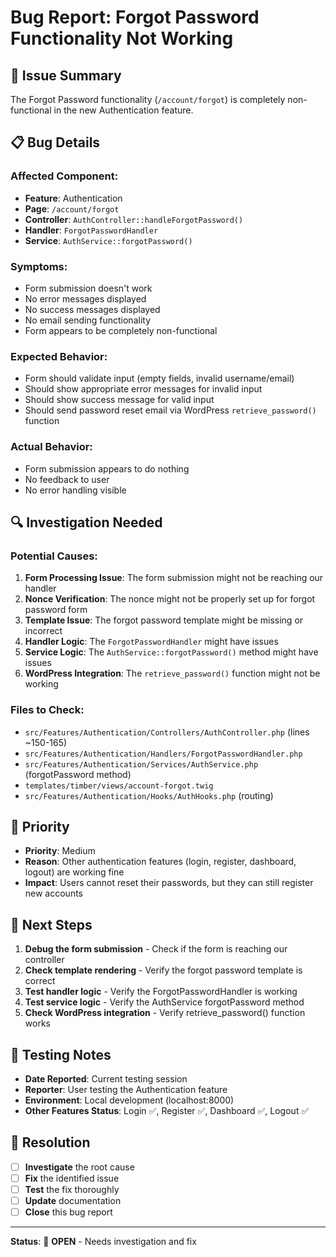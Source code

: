# Bug Report: Forgot Password Functionality Not Working

## 🐛 **Issue Summary**
The Forgot Password functionality (`/account/forgot`) is completely non-functional in the new Authentication feature.

## 📋 **Bug Details**

### **Affected Component:**
- **Feature**: Authentication
- **Page**: `/account/forgot`
- **Controller**: `AuthController::handleForgotPassword()`
- **Handler**: `ForgotPasswordHandler`
- **Service**: `AuthService::forgotPassword()`

### **Symptoms:**
- Form submission doesn't work
- No error messages displayed
- No success messages displayed
- No email sending functionality
- Form appears to be completely non-functional

### **Expected Behavior:**
- Form should validate input (empty fields, invalid username/email)
- Should show appropriate error messages for invalid input
- Should show success message for valid input
- Should send password reset email via WordPress `retrieve_password()` function

### **Actual Behavior:**
- Form submission appears to do nothing
- No feedback to user
- No error handling visible

## 🔍 **Investigation Needed**

### **Potential Causes:**
1. **Form Processing Issue**: The form submission might not be reaching our handler
2. **Nonce Verification**: The nonce might not be properly set up for forgot password form
3. **Template Issue**: The forgot password template might be missing or incorrect
4. **Handler Logic**: The `ForgotPasswordHandler` might have issues
5. **Service Logic**: The `AuthService::forgotPassword()` method might have issues
6. **WordPress Integration**: The `retrieve_password()` function might not be working

### **Files to Check:**
- `src/Features/Authentication/Controllers/AuthController.php` (lines ~150-165)
- `src/Features/Authentication/Handlers/ForgotPasswordHandler.php`
- `src/Features/Authentication/Services/AuthService.php` (forgotPassword method)
- `templates/timber/views/account-forgot.twig`
- `src/Features/Authentication/Hooks/AuthHooks.php` (routing)

## 🎯 **Priority**
- **Priority**: Medium
- **Reason**: Other authentication features (login, register, dashboard, logout) are working fine
- **Impact**: Users cannot reset their passwords, but they can still register new accounts

## 🔧 **Next Steps**
1. **Debug the form submission** - Check if the form is reaching our controller
2. **Check template rendering** - Verify the forgot password template is correct
3. **Test handler logic** - Verify the ForgotPasswordHandler is working
4. **Test service logic** - Verify the AuthService forgotPassword method
5. **Check WordPress integration** - Verify retrieve_password() function works

## 📝 **Testing Notes**
- **Date Reported**: Current testing session
- **Reporter**: User testing the Authentication feature
- **Environment**: Local development (localhost:8000)
- **Other Features Status**: Login ✅, Register ✅, Dashboard ✅, Logout ✅

## 🚀 **Resolution**
- [ ] **Investigate** the root cause
- [ ] **Fix** the identified issue
- [ ] **Test** the fix thoroughly
- [ ] **Update** documentation
- [ ] **Close** this bug report

---

**Status**: 🔴 **OPEN** - Needs investigation and fix
